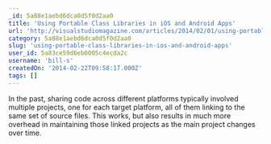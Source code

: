 ```yaml
---
_id: 5a88e1aebd6dca0d5f0d2aa0
title: 'Using Portable Class Libraries in iOS and Android Apps'
url: 'http://visualstudiomagazine.com/articles/2014/02/01/using-portable-class-libraries-in-ios-and-android-apps.aspx'
category: 5a88e1aebd6dca0d5f0d2aa0
slug: 'using-portable-class-libraries-in-ios-and-android-apps'
user_id: 5a83ce59d6eb0005c4ecda2c
username: 'bill-s'
createdOn: '2014-02-22T09:58:17.000Z'
tags: []
---
```


In the past, sharing code across different platforms typically involved multiple projects, one for each target platform, all of them linking to the same set of source files. This works, but also results in much more overhead in maintaining those linked projects as the main project changes over time.
